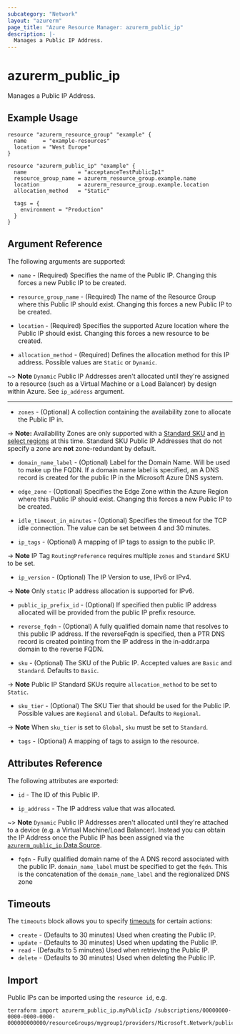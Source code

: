 ```yaml
---
subcategory: "Network"
layout: "azurerm"
page_title: "Azure Resource Manager: azurerm_public_ip"
description: |-
  Manages a Public IP Address.
---
```


# azurerm_public_ip

Manages a Public IP Address.

## Example Usage

```hcl
resource "azurerm_resource_group" "example" {
  name     = "example-resources"
  location = "West Europe"
}

resource "azurerm_public_ip" "example" {
  name                = "acceptanceTestPublicIp1"
  resource_group_name = azurerm_resource_group.example.name
  location            = azurerm_resource_group.example.location
  allocation_method   = "Static"

  tags = {
    environment = "Production"
  }
}
```

## Argument Reference

The following arguments are supported:

* `name` - (Required) Specifies the name of the Public IP. Changing this forces a new Public IP to be created.

* `resource_group_name` - (Required) The name of the Resource Group where this Public IP should exist. Changing this forces a new Public IP to be created.

* `location` - (Required) Specifies the supported Azure location where the Public IP should exist. Changing this forces a new resource to be created.

* `allocation_method` - (Required)  Defines the allocation method for this IP address. Possible values are `Static` or `Dynamic`.

~> **Note** `Dynamic` Public IP Addresses aren't allocated until they're assigned to a resource (such as a Virtual Machine or a Load Balancer) by design within Azure. See `ip_address` argument.

---

* `zones` - (Optional) A collection containing the availability zone to allocate the Public IP in.

-> **Note:** Availability Zones are only supported with a [Standard SKU](https://docs.microsoft.com/azure/virtual-network/virtual-network-ip-addresses-overview-arm#standard) and [in select regions](https://docs.microsoft.com/azure/availability-zones/az-overview) at this time. Standard SKU Public IP Addresses that do not specify a zone are **not** zone-redundant by default.

* `domain_name_label` - (Optional) Label for the Domain Name. Will be used to make up the FQDN.  If a domain name label is specified, an A DNS record is created for the public IP in the Microsoft Azure DNS system.

* `edge_zone` - (Optional) Specifies the Edge Zone within the Azure Region where this Public IP should exist. Changing this forces a new Public IP to be created.

* `idle_timeout_in_minutes` - (Optional) Specifies the timeout for the TCP idle connection. The value can be set between 4 and 30 minutes.

* `ip_tags` - (Optional) A mapping of IP tags to assign to the public IP.

-> **Note** IP Tag `RoutingPreference` requires multiple `zones` and `Standard` SKU to be set.

* `ip_version` - (Optional) The IP Version to use, IPv6 or IPv4.

-> **Note** Only `static` IP address allocation is supported for IPv6.

* `public_ip_prefix_id` - (Optional) If specified then public IP address allocated will be provided from the public IP prefix resource.

* `reverse_fqdn` - (Optional) A fully qualified domain name that resolves to this public IP address. If the reverseFqdn is specified, then a PTR DNS record is created pointing from the IP address in the in-addr.arpa domain to the reverse FQDN.

* `sku` - (Optional) The SKU of the Public IP. Accepted values are `Basic` and `Standard`. Defaults to `Basic`.

-> **Note** Public IP Standard SKUs require `allocation_method` to be set to `Static`.

* `sku_tier` - (Optional) The SKU Tier that should be used for the Public IP. Possible values are `Regional` and `Global`. Defaults to `Regional`.

-> **Note** When `sku_tier` is set to `Global`, `sku` must be set to `Standard`.

* `tags` - (Optional) A mapping of tags to assign to the resource.

## Attributes Reference

The following attributes are exported:

* `id` - The ID of this Public IP.

* `ip_address` - The IP address value that was allocated.

~> **Note** `Dynamic` Public IP Addresses aren't allocated until they're attached to a device (e.g. a Virtual Machine/Load Balancer). Instead you can obtain the IP Address once the Public IP has been assigned via the [`azurerm_public_ip` Data Source](../d/public_ip.html).

* `fqdn` - Fully qualified domain name of the A DNS record associated with the public IP. `domain_name_label` must be specified to get the `fqdn`. This is the concatenation of the `domain_name_label` and the regionalized DNS zone

## Timeouts

The `timeouts` block allows you to specify [timeouts](https://www.terraform.io/language/resources/syntax#operation-timeouts) for certain actions:

* `create` - (Defaults to 30 minutes) Used when creating the Public IP.
* `update` - (Defaults to 30 minutes) Used when updating the Public IP.
* `read` - (Defaults to 5 minutes) Used when retrieving the Public IP.
* `delete` - (Defaults to 30 minutes) Used when deleting the Public IP.

## Import

Public IPs can be imported using the `resource id`, e.g.

```shell
terraform import azurerm_public_ip.myPublicIp /subscriptions/00000000-0000-0000-0000-000000000000/resourceGroups/mygroup1/providers/Microsoft.Network/publicIPAddresses/myPublicIpAddress1
```
